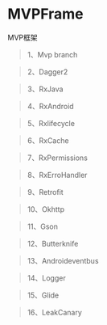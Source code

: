 # MVPFrame
MVP框架
>1、Mvp branch

>2、Dagger2

>3、RxJava

>4、RxAndroid

>5、Rxlifecycle

>6、RxCache

>7、RxPermissions

>8、RxErroHandler

>9、Retrofit

>10、Okhttp

>11、Gson

>12、Butterknife

>13、Androideventbus

>14、Logger

>15、Glide

>16、LeakCanary
